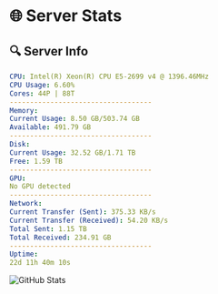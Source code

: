 # 🌐 Server Stats
## 🔍 Server Info
```yaml
CPU: Intel(R) Xeon(R) CPU E5-2699 v4 @ 1396.46MHz
CPU Usage: 6.60%
Cores: 44P | 88T
-----------------------------------
Memory:
Current Usage: 8.50 GB/503.74 GB
Available: 491.79 GB
-----------------------------------
Disk:
Current Usage: 32.52 GB/1.71 TB
Free: 1.59 TB
-----------------------------------
GPU:
No GPU detected
-----------------------------------
Network:
Current Transfer (Sent): 375.33 KB/s
Current Transfer (Received): 54.20 KB/s
Total Sent: 1.15 TB
Total Received: 234.91 GB
-----------------------------------
Uptime:
22d 11h 40m 10s
```
![GitHub Stats](https://img.shields.io/badge/Updated-2025-05-12_04:48:58-blue)